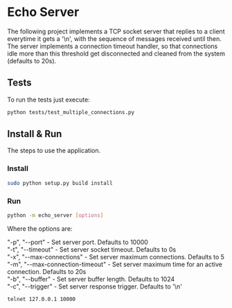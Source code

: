 # Echo Server

The following project implements a TCP socket server that replies to a client 
everytime it gets a '\n', with the sequence of messages received until then.<br/>
The server implements a connection timeout handler, so that connections idle 
more than this threshold get disconnected and cleaned from the system (defaults to 20s).

## Tests

To run the tests just execute:

```bash
python tests/test_multiple_connections.py
```

## Install & Run

The steps to use the application.

### Install

```bash
sudo python setup.py build install
```

### Run

```bash
python -m echo_server [options]
```

Where the options are:

"-p", "--port" - Set server port. Defaults to 10000<br/>
"-t", "--timeout" - Set server socket timeout. Defaults to 0s<br/>
"-x", "--max-connections" - Set server maximum connections. Defaults to 5<br/>
"-m", "--max-connection-timeout" - Set server maximum time for an active connection. Defaults to 20s<br/>
"-b", "--buffer" - Set server buffer length. Defaults to 1024<br/>
"-c", "--trigger" - Set server response trigger. Defaults to '\n'<br/>

```bash
telnet 127.0.0.1 10000
```
